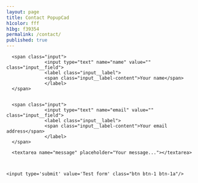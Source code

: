 ```yaml
---
layout: page
title: Contact PopupCad
h1color: fff
h1bg: f39354
permalink: /contact/
published: true
---
```


<form action="https://getsimpleform.com/messages?form_api_token={{ site.simpleform_api_token }}" method="post">
  <!-- the redirect_to is optional, the form will redirect to the referrer on submission -->
  <input type='hidden' name='redirect_to' value='{{ site.simpleform_redirect }}' />
  <!-- all your input fields here.... -->




      <span class="input">
                  <input type="text" name="name" value="" class="input__field">
                  <label class="input__label">
                  <span class="input__label-content">Your name</span>
                  </label>
      </span>


      <span class="input">
                  <input type="text" name="email" value="" class="input__field">
                  <label class="input__label">
                  <span class="input__label-content">Your email address</span>
                  </label>
      </span>

      <textarea name="message" placeholder="Your message..."></textarea>



    <input type='submit' value='Test form' class="btn btn-1 btn-1a"/>

</form>
